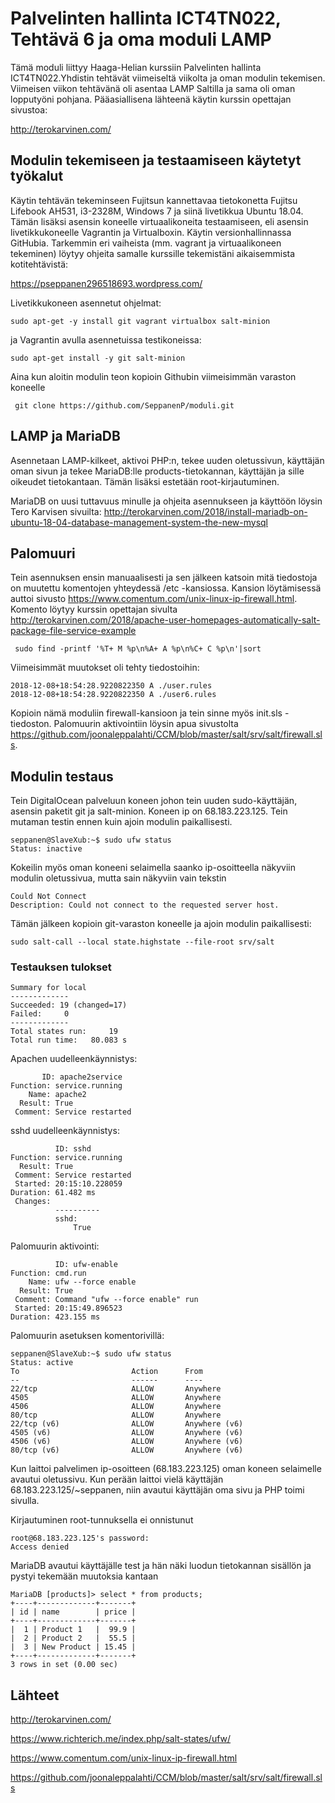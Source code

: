 # Palvelinten hallinta ICT4TN022, Tehtävä 6 ja oma moduli LAMP

Tämä moduli liittyy Haaga-Helian kurssiin Palvelinten hallinta ICT4TN022.Yhdistin tehtävät viimeiseltä viikolta ja oman modulin tekemisen. Viimeisen viikon tehtävänä oli asentaa LAMP Saltilla ja sama oli oman lopputyöni pohjana. Pääasiallisena lähteenä käytin kurssin opettajan sivustoa:

http://terokarvinen.com/


## Modulin tekemiseen ja testaamiseen käytetyt työkalut

Käytin tehtävän tekeminseen Fujitsun kannettavaa tietokonetta Fujitsu Lifebook  AH531, i3-2328M, Windows 7 ja siinä livetikkua Ubuntu 18.04. Tämän lisäksi asensin koneelle virtuaalikoneita testaamiseen, eli asensin livetikkukoneelle Vagrantin ja Virtualboxin. Käytin versionhallinnassa GitHubia. Tarkemmin eri vaiheista (mm. vagrant ja virtuaalikoneen tekeminen) löytyy ohjeita samalle kurssille tekemistäni aikaisemmista kotitehtävistä:

https://pseppanen296518693.wordpress.com/

Livetikkukoneen asennetut ohjelmat:

    sudo apt-get -y install git vagrant virtualbox salt-minion

ja Vagrantin avulla asennetuissa testikoneissa:

    sudo apt-get install -y git salt-minion
    
Aina kun aloitin modulin teon kopioin Githubin viimeisimmän varaston koneelle

     git clone https://github.com/SeppanenP/moduli.git
     
## LAMP ja MariaDB

Asennetaan LAMP-kilkeet, aktivoi PHP:n, tekee uuden oletussivun, käyttäjän oman sivun ja tekee MariaDB:lle products-tietokannan, käyttäjän ja sille oikeudet tietokantaan. Tämän lisäksi estetään root-kirjautuminen.

MariaDB on uusi tuttavuus minulle ja ohjeita asennukseen ja käyttöön löysin Tero Karvisen sivuilta:
http://terokarvinen.com/2018/install-mariadb-on-ubuntu-18-04-database-management-system-the-new-mysql
    
## Palomuuri

Tein asennuksen ensin manuaalisesti ja sen jälkeen katsoin mitä tiedostoja on muutettu komentojen yhteydessä /etc -kansiossa. Kansion löytämisessä auttoi sivusto https://www.comentum.com/unix-linux-ip-firewall.html. Komento löytyy kurssin opettajan sivulta http://terokarvinen.com/2018/apache-user-homepages-automatically-salt-package-file-service-example
 
     sudo find -printf '%T+ M %p\n%A+ A %p\n%C+ C %p\n'|sort
     
 Viimeisimmät muutokset oli tehty tiedostoihin:
 
    2018-12-08+18:54:28.9220822350 A ./user.rules
    2018-12-08+18:54:28.9220822350 A ./user6.rules
    
Kopioin nämä moduliin firewall-kansioon ja tein sinne myös init.sls -tiedoston. Palomuurin aktivointiin löysin apua sivustolta https://github.com/joonaleppalahti/CCM/blob/master/salt/srv/salt/firewall.sls.
    
## Modulin testaus

Tein DigitalOcean palveluun koneen johon tein uuden sudo-käyttäjän, asensin paketit git ja salt-minion. Koneen ip on 68.183.223.125. Tein mutaman testin ennen kuin ajoin modulin paikallisesti.

    seppanen@SlaveXub:~$ sudo ufw status
    Status: inactive
    
Kokeilin myös oman koneeni selaimella saanko ip-osoitteella näkyviin modulin oletussivua, mutta sain näkyviin vain tekstin

    Could Not Connect
    Description: Could not connect to the requested server host. 
    
Tämän jälkeen kopioin git-varaston koneelle ja ajoin modulin paikallisesti:

    sudo salt-call --local state.highstate --file-root srv/salt
    
### Testauksen tulokset

    Summary for local
    -------------
    Succeeded: 19 (changed=17)
    Failed:     0
    -------------
    Total states run:     19
    Total run time:   80.083 s
    
 Apachen uudelleenkäynnistys:
 
           ID: apache2service
    Function: service.running
        Name: apache2
      Result: True
     Comment: Service restarted
 
 sshd uudelleenkäynnistys:
 
              ID: sshd
    Function: service.running
      Result: True
     Comment: Service restarted
     Started: 20:15:10.228059
    Duration: 61.482 ms
     Changes:
              ----------
              sshd:
                  True

Palomuurin aktivointi:

              ID: ufw-enable
    Function: cmd.run
        Name: ufw --force enable
      Result: True
     Comment: Command "ufw --force enable" run
     Started: 20:15:49.896523
    Duration: 423.155 ms


Palomuurin asetuksen komentorivillä:

    seppanen@SlaveXub:~$ sudo ufw status
    Status: active
    To                         Action      From
    --                         ------      ----
    22/tcp                     ALLOW       Anywhere
    4505                       ALLOW       Anywhere
    4506                       ALLOW       Anywhere
    80/tcp                     ALLOW       Anywhere
    22/tcp (v6)                ALLOW       Anywhere (v6)
    4505 (v6)                  ALLOW       Anywhere (v6)
    4506 (v6)                  ALLOW       Anywhere (v6)
    80/tcp (v6)                ALLOW       Anywhere (v6)

Kun laittoi palvelimen ip-osoitteen (68.183.223.125) oman koneen selaimelle avautui oletussivu. Kun perään laittoi vielä käyttäjän 68.183.223.125/~seppanen, niin avautui käyttäjän oma sivu ja PHP toimi sivulla.

Kirjautuminen root-tunnuksella ei onnistunut

    root@68.183.223.125's password:
    Access denied
    
MariaDB avautui käyttäjälle test ja hän näki luodun tietokannan sisällön ja pystyi tekemään muutoksia kantaan

    MariaDB [products]> select * from products;
    +----+-------------+-------+
    | id | name        | price |
    +----+-------------+-------+
    |  1 | Product 1   |  99.9 |
    |  2 | Product 2   |  55.5 |
    |  3 | New Product | 15.45 |
    +----+-------------+-------+
    3 rows in set (0.00 sec)




## Lähteet

http://terokarvinen.com/

https://www.richterich.me/index.php/salt-states/ufw/ 

https://www.comentum.com/unix-linux-ip-firewall.html

https://github.com/joonaleppalahti/CCM/blob/master/salt/srv/salt/firewall.sls

